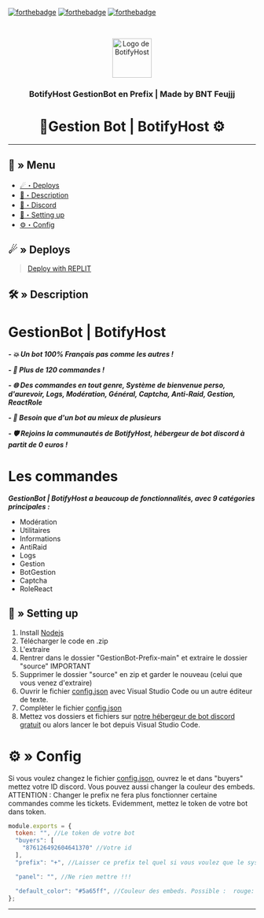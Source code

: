 [![forthebadge](https://forthebadge.com/images/badges/made-with-javascript.svg)](https://www.javascript.com/)
[![forthebadge](https://forthebadge.com/images/badges/uses-git.svg)](https://github.com/)
[![forthebadge](https://forthebadge.com/images/badges/check-it-out.svg)](https://discord.gg/XcxVP9DYjy)

<br />
<p align="center">
  <a href="https://github.com/BNTFeujjj/GestionBot-Prefix">
    <img src="https://cdn.discordapp.com/attachments/1175393525479788646/1175403947079516221/BotifyHost_PP_Feuille_Normal.png?ex=656b1b3a&is=6558a63a&hm=735a5a6c2bd9ce3b7d832c3252eecd50a160819a2f6db40430b0136543501c7a&" alt="Logo de BotifyHost" width="80" height="80">
  </a>

  <h3 align="center">BotifyHost GestionBot en Prefix | Made by BNT Feujjj </h3>



<h1 align="center">
 🦅Gestion Bot | BotifyHost ⚙
</h1>

---
## <a id="menu"></a>🔱 » Menu

- [☄・Deploys](#deploys)
- [🔰・Description](#description)
- [🌌・Discord](https://discord.gg/Rq6mnAtuMc)
- [🎉・Setting up](#setup)
- [⚙・Config](#config)
## <a id="deploys"></a>☄ » Deploys
> [Deploy with REPLIT](https://replit.com/)

## <a id="description"></a>🛠 » Description
# GestionBot | BotifyHost

***- 💥 Un bot 100% Français pas comme les autres !***

***- 💯 Plus de 120 commandes !***

***- 🌐 Des commandes en tout genre, Système de bienvenue perso, d'aurevoir, Logs, Modération, Général, Captcha, Anti-Raid, Gestion, ReactRole***

***- 🌟 Besoin que d'un bot au mieux de plusieurs***

***- 🛡️ Rejoins la communautés de BotifyHost, hébergeur de bot discord à partit de 0 euros !***

# Les commandes
***GestionBot | BotifyHost a beaucoup de fonctionnalités, avec 9 catégories principales :***

- Modération
- Utilitaires
- Informations
- AntiRaid
- Logs
- Gestion
- BotGestion
- Captcha
- RoleReact

## <a id="setup"></a> 📁 » Setting up

1. Install [Nodejs](https://nodejs.org/)
2. Télécharger le code en .zip
3. L'extraire 
4. Rentrer dans le dossier "GestionBot-Prefix-main" et extraire le dossier "source" IMPORTANT 
5. Supprimer le dossier "source" en zip et garder le nouveau (celui que vous venez d'extraire)
6. Ouvrir le fichier [config.json](https://github.com/BNTFeujjj/GestionBot-Prefix/blob/main/config/config.js) avec Visual Studio Code ou un autre éditeur de texte.
7. Complèter le fichier [config.json](https://github.com/BNTFeujjj/GestionBot-Prefix/blob/main/config/config.js)
8. Mettez vos dossiers et fichiers sur [notre hébergeur de bot discord gratuit](https://discord.gg/Rq6mnAtuMc) ou alors lancer le bot depuis Visual Studio Code.

# <a id="config"></a>⚙ » Config

Si vous voulez changez le fichier [config.json](https://github.com/BNTFeujjj/GestionBot-Prefix/blob/main/config/config.js), ouvrez le et dans "buyers" mettez votre ID discord. Vous pouvez aussi changer la couleur des embeds. ATTENTION : Changer le prefix ne fera plus fonctionner certaine commandes comme les tickets. Evidemment, mettez le token de votre bot dans token.

```js
module.exports = {
  token: "", //Le token de votre bot
  "buyers": [
    "876126492604641370" //Votre id
  ],
  "prefix": "+", //Laisser ce prefix tel quel si vous voulez que le système de modmail (ticket) marchent !!

  "panel": "", //Ne rien mettre !!!

  "default_color": "#5a65ff", //Couleur des embeds. Possible :  rouge: #FF0000,vert: #00FF00,bleu: #0000FF,noir: #000000,blanc: #FFFFFF,rose: #dc14eb,violet: #764686,orange: #FFA500,jaune: #FFFF00,marron: #A52A2A,gris: #808080, argent: #C0C0C0,cyan: #00FFFF,lavande: #E6E6FA,corail: #FF7F50,beige: #F5F5DC,
}; 

```

---
